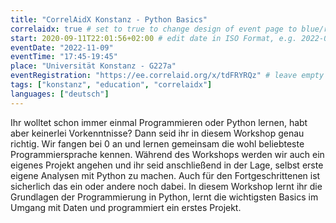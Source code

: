 ```yaml
---
title: "CorrelAidX Konstanz - Python Basics"
correlaidx: true # set to true to change design of event page to blue/red
start: 2020-09-11T22:01:56+02:00 # edit date in ISO Format, e.g. 2022-09-06, leave time part alone -> specify start time in eventTime 
eventDate: "2022-11-09"
eventTime: "17:45-19:45"
place: "Universität Konstanz - G227a"
eventRegistration: "https://ee.correlaid.org/x/tdFRYRQz" # leave empty if not needed
tags: ["konstanz", "education", "correlaidx"] 
languages: ["deutsch"]
---
```


Ihr wolltet schon immer einmal Programmieren oder Python lernen, habt aber keinerlei Vorkenntnisse? Dann seid ihr in diesem Workshop genau richtig. Wir fangen bei 0 an und lernen gemeinsam die wohl beliebteste Programmiersprache kennen. Während des Workshops werden wir auch ein eigenes Projekt angehen und ihr seid anschließend in der Lage, selbst erste eigene Analysen mit Python zu machen. Auch für den Fortgeschrittenen ist sicherlich das ein oder andere noch dabei. 
In diesem Workshop lernt ihr die Grundlagen der Programmierung in Python, lernt die wichtigsten Basics im Umgang mit Daten und programmiert ein erstes Projekt. 





